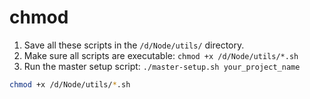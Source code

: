 # chmod

1. Save all these scripts in the `/d/Node/utils/` directory.
2. Make sure all scripts are executable: `chmod +x /d/Node/utils/*.sh`
3. Run the master setup script: `./master-setup.sh your_project_name`

```bash
chmod +x /d/Node/utils/*.sh
```
